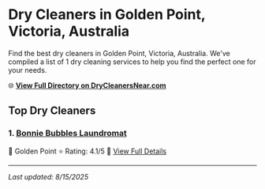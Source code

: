 # Dry Cleaners in Golden Point, Victoria, Australia

Find the best dry cleaners in Golden Point, Victoria, Australia. We've compiled a list of 1 dry cleaning services to help you find the perfect one for your needs.

🌐 **[View Full Directory on DryCleanersNear.com](https://drycleanersnear.com/city/Australia/Victoria/Golden%20Point)**

## Top Dry Cleaners

### 1. [Bonnie Bubbles Laundromat](https://drycleanersnear.com/dryCleaner/689e94a6e14d6a68167175ca/bonnie-bubbles-laundromat)
📍 Golden Point
⭐ Rating: 4.1/5
🔗 [View Full Details](https://drycleanersnear.com/dryCleaner/689e94a6e14d6a68167175ca/bonnie-bubbles-laundromat)


---

*Last updated: 8/15/2025*
